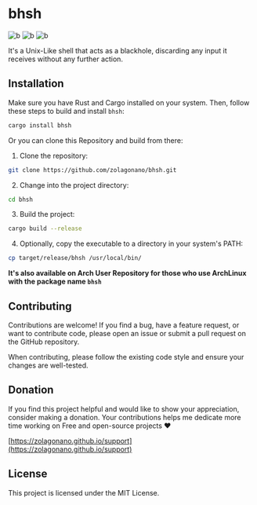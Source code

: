 # bhsh

![b](https://img.shields.io/crates/l/bhsh)
![b](https://img.shields.io/crates/d/bhsh)
![b](https://img.shields.io/crates/v/bhsh)


It's a Unix-Like shell that acts as a blackhole, discarding any input it receives without any further action.

## Installation

Make sure you have Rust and Cargo installed on your system. Then, follow these steps to build and install `bhsh`:

```bash
cargo install bhsh
```

Or you can clone this Repository and build from there:

1. Clone the repository:

```bash
git clone https://github.com/zolagonano/bhsh.git
```

2. Change into the project directory:

```bash
cd bhsh
```

3. Build the project:

```bash
cargo build --release
```

4. Optionally, copy the executable to a directory in your system's PATH:

```bash
cp target/release/bhsh /usr/local/bin/
```

**It's also available on Arch User Repository for those who use ArchLinux with the package name `bhsh`**


## Contributing

Contributions are welcome! If you find a bug, have a feature request, or want to contribute code, please open an issue or submit a pull request on the GitHub repository.

When contributing, please follow the existing code style and ensure your changes are well-tested.

## Donation

If you find this project helpful and would like to show your appreciation, consider making a donation. Your contributions helps me dedicate more time working on Free and open-source projects :heart:

[https://zolagonano.github.io/support](https://zolagonano.github.io/support)

## License

This project is licensed under the MIT License.
